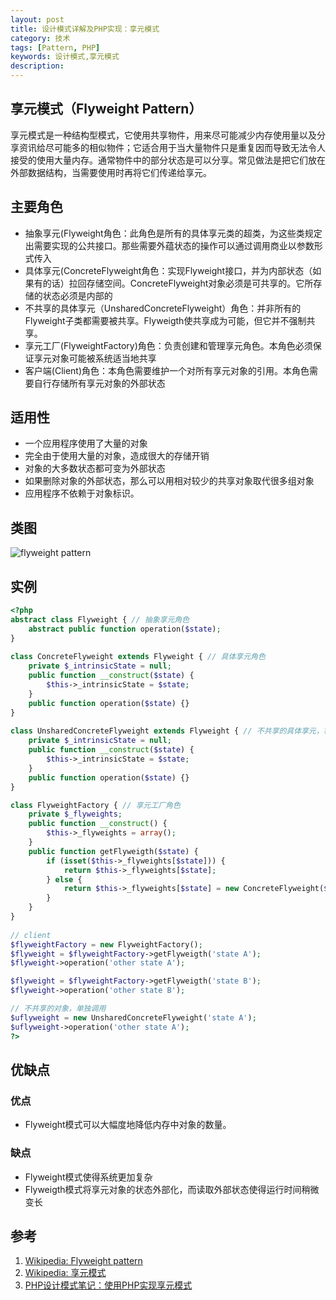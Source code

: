 ```yaml
---
layout: post
title: 设计模式详解及PHP实现：享元模式
category: 技术
tags: [Pattern, PHP]
keywords: 设计模式,享元模式
description: 
---
```


## 享元模式（Flyweight Pattern）
享元模式是一种结构型模式，它使用共享物件，用来尽可能减少内存使用量以及分享资讯给尽可能多的相似物件；它适合用于当大量物件只是重复因而导致无法令人接受的使用大量内存。通常物件中的部分状态是可以分享。常见做法是把它们放在外部数据结构，当需要使用时再将它们传递给享元。

## 主要角色

- 抽象享元(Flyweight角色：此角色是所有的具体享元类的超类，为这些类规定出需要实现的公共接口。那些需要外蕴状态的操作可以通过调用商业以参数形式传入
- 具体享元(ConcreteFlyweight角色：实现Flyweight接口，并为内部状态（如果有的话）拉回存储空间。ConcreteFlyweight对象必须是可共享的。它所存储的状态必须是内部的
- 不共享的具体享元（UnsharedConcreteFlyweight）角色：并非所有的Flyweight子类都需要被共享。Flyweigth使共享成为可能，但它并不强制共享。
- 享元工厂(FlyweightFactory)角色：负责创建和管理享元角色。本角色必须保证享元对象可能被系统适当地共享
- 客户端(Client)角色：本角色需要维护一个对所有享元对象的引用。本角色需要自行存储所有享元对象的外部状态

## 适用性

- 一个应用程序使用了大量的对象
- 完全由于使用大量的对象，造成很大的存储开销
- 对象的大多数状态都可变为外部状态
- 如果删除对象的外部状态，那么可以用相对较少的共享对象取代很多组对象
- 应用程序不依赖于对象标识。

## 类图

![flyweight pattern](http://yansu-uploads.stor.sinaapp.com/imgs/flyweight-pattern-uml.jpg)

## 实例

```php
<?php
abstract class Flyweight { // 抽象享元角色
    abstract public function operation($state);
}
 
class ConcreteFlyweight extends Flyweight { // 具体享元角色
    private $_intrinsicState = null; 
    public function __construct($state) {
        $this->_intrinsicState = $state;
    }
    public function operation($state) {}
}
 
class UnsharedConcreteFlyweight extends Flyweight { // 不共享的具体享元，客户端直接调用
    private $_intrinsicState = null;
    public function __construct($state) {
        $this->_intrinsicState = $state;
    }
    public function operation($state) {}
}

class FlyweightFactory { // 享元工厂角色 
    private $_flyweights;
    public function __construct() {
        $this->_flyweights = array();
    }
    public function getFlyweigth($state) {
        if (isset($this->_flyweights[$state])) {
            return $this->_flyweights[$state];
        } else {
            return $this->_flyweights[$state] = new ConcreteFlyweight($state);
        }
    }
}
 
// client
$flyweightFactory = new FlyweightFactory();
$flyweight = $flyweightFactory->getFlyweigth('state A');
$flyweight->operation('other state A');

$flyweight = $flyweightFactory->getFlyweigth('state B');
$flyweight->operation('other state B');

// 不共享的对象，单独调用
$uflyweight = new UnsharedConcreteFlyweight('state A');
$uflyweight->operation('other state A');
?>
```

## 优缺点

### 优点

- Flyweight模式可以大幅度地降低内存中对象的数量。

### 缺点

- Flyweight模式使得系统更加复杂
- Flyweigth模式将享元对象的状态外部化，而读取外部状态使得运行时间稍微变长

## 参考
1. [Wikipedia: Flyweight pattern](http://en.wikipedia.org/wiki/Flyweight_pattern)
2. [Wikipedia: 享元模式](http://zh.wikipedia.org/wiki/%E4%BA%AB%E5%85%83%E6%A8%A1%E5%BC%8F)
3. [PHP设计模式笔记：使用PHP实现享元模式](http://www.phppan.com/2010/08/php-design-pattern-13-flyweight/)